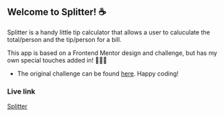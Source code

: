 ## Welcome to Splitter! ☕

Splitter is a handy little tip calculator that allows a user to caluculate the total/person and the tip/person for a bill. 

This app is based on a Frontend Mentor design and challenge, but has my own special touches added in! 🤎🍂✨
- The original challenge can be found [here](https://www.frontendmentor.io/challenges/tip-calculator-app-ugJNGbJUX). Happy coding!

### Live link
[Splitter](https://tourmaline-kulfi-1e4d7f.netlify.app/)
